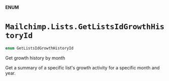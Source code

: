 **ENUM**

# `Mailchimp.Lists.GetListsIdGrowthHistoryId`

```swift
enum GetListsIdGrowthHistoryId
```

Get growth history by month

Get a summary of a specific list's growth activity for a specific month and year.
